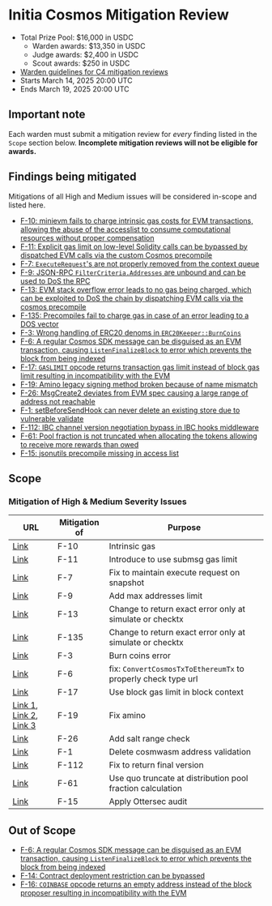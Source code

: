 # Initia Cosmos Mitigation Review
- Total Prize Pool: $16,000 in USDC
  - Warden awards: $13,350 in USDC
  - Judge awards: $2,400 in USDC
  - Scout awards: $250 in USDC
- [Warden guidelines for C4 mitigation reviews](https://code4rena.notion.site/Guidelines-for-C4-mitigation-reviews-ed10fc5cfbf640bd8dcec66f38b343c4)
- Starts March 14, 2025 20:00 UTC
- Ends March 19, 2025 20:00 UTC 

## Important note 

Each warden must submit a mitigation review for *every* finding listed in the `Scope` section below. **Incomplete mitigation reviews will not be eligible for awards.**

## Findings being mitigated

Mitigations of all High and Medium issues will be considered in-scope and listed here.

- [F-10: minievm fails to charge intrinsic gas costs for EVM transactions, allowing the abuse of the accesslist to consume computational resources without proper compensation](https://code4rena.com/evaluate/2025-02-initia-cosmos/findings/F-10)
- [F-11: Explicit gas limit on low-level Solidity calls can be bypassed by dispatched EVM calls via the custom Cosmos precompile](https://code4rena.com/evaluate/2025-02-initia-cosmos/findings/F-11)
- [F-7: `ExecuteRequest`'s are not properly removed from the context queue](https://code4rena.com/evaluate/2025-02-initia-cosmos/findings/F-7)
- [F-9: JSON-RPC `FilterCriteria.Addresses` are unbound and can be used to DoS the RPC](https://code4rena.com/evaluate/2025-02-initia-cosmos/findings/F-9)
- [F-13: 	EVM stack overflow error leads to no gas being charged, which can be exploited to DoS the chain by dispatching EVM calls via the cosmos precompile](https://code4rena.com/evaluate/2025-02-initia-cosmos/findings/F-13)
- [F-135: Precompiles fail to charge gas in case of an error leading to a DOS vector](https://code4rena.com/evaluate/2025-02-initia-cosmos/findings/F-135)
- [F-3: Wrong handling of ERC20 denoms in `ERC20Keeper::BurnCoins`](https://code4rena.com/evaluate/2025-02-initia-cosmos/findings/F-3)
- [F-6: A regular Cosmos SDK message can be disguised as an EVM transaction, causing `ListenFinalizeBlock` to error which prevents the block from being indexed](https://code4rena.com/evaluate/2025-02-initia-cosmos/findings/F-6)
- [F-17: 	`GASLIMIT` opcode returns transaction gas limit instead of block gas limit resulting in incompatibility with the EVM](https://code4rena.com/evaluate/2025-02-initia-cosmos/findings/F-17)
- [F-19: Amino legacy signing method broken because of name mismatch](https://code4rena.com/evaluate/2025-02-initia-cosmos/findings/F-19)
- [F-26: MsgCreate2 deviates from EVM spec causing a large range of address not reachable](https://code4rena.com/evaluate/2025-02-initia-cosmos/findings/F-26)
- [F-1: setBeforeSendHook can never delete an existing store due to vulnerable validate](https://code4rena.com/evaluate/2025-02-initia-cosmos/findings/F-1)
- [F-112: IBC channel version negotiation bypass in IBC hooks middleware](https://code4rena.com/evaluate/2025-02-initia-cosmos/findings/F-112)
- [F-61: Pool fraction is not truncated when allocating the tokens allowing to receive more rewards than owed](https://code4rena.com/evaluate/2025-02-initia-cosmos/findings/F-61)
- [F-15: jsonutils precompile missing in access list](https://code4rena.com/evaluate/2025-02-initia-cosmos/findings/F-15)

## Scope

### Mitigation of High & Medium Severity Issues

| URL | Mitigation of | Purpose | 
| ----------- | ------------- | ----------- |
| [Link](https://github.com/initia-labs/minievm/pull/170/files) | F-10 | Intrinsic gas | 
| [Link](https://github.com/initia-labs/minievm/pull/165/commits/c7afb0edc4f1535d15423a3707d953ac48328971#diff-4aaff0c187848f578730cdb177b834f037f8f35b444dbdd87bb000129c45369b) | F-11 | Introduce to use submsg gas limit | 
| [Link](https://github.com/initia-labs/minievm/commit/1dd732449ea414b0e3c3f6efd085d38e11d058ed) | F-7 | Fix to maintain execute request on snapshot | 
| [Link](https://github.com/initia-labs/minievm/pull/165/commits/024640e8d972e73f9411adbddc8ea2c61a276e69) | F-9 | Add max addresses limit | 
| [Link](https://github.com/initia-labs/minievm/commit/7c83e01a2c6d5cfb28354f251de9897f700096e1) | F-13 | Change to return exact error only at simulate or checktx | 
| [Link](https://github.com/initia-labs/minievm/commit/7c83e01a2c6d5cfb28354f251de9897f700096e1) | F-135 | Change to return exact error only at simulate or checktx | 
| [Link](https://github.com/initia-labs/minievm/pull/168) | F-3 | Burn coins error | 
| [Link](https://github.com/initia-labs/minievm/pull/182) | F-6 | fix: `ConvertCosmosTxToEthereumTx` to properly check type url  | 
| [Link](https://github.com/initia-labs/minievm/pull/171) | F-17 | Use block gas limit in block context | 
| [Link 1](https://github.com/initia-labs/initia/pull/349/commits/16b436610b8d3d12d01f2743efb4961289f30c91), [Link 2](https://github.com/initia-labs/miniwasm/pull/97/commits/8bf9c2bdeeb009adbb09b59d1555ba21c5433c18), [Link 3](https://github.com/initia-labs/minievm/pull/165/commits/68d4c52b6ce4571e353b7811774e41038dd120ad) | F-19 | Fix amino  | 
| [Link](https://github.com/initia-labs/minievm/commit/3650a360d88896a29ddcdee6f2d9060847e6349b) | F-26 | Add salt range check | 
| [Link](https://github.com/initia-labs/miniwasm/pull/97/commits/5a0b2418c29622d991a11e4949019629ee53d54f) | F-1 | Delete cosmwasm address validation | 
| [Link](https://github.com/initia-labs/initia/commit/eb230d9cfd3f60ee3e0ecbd3b1874f12f382b7b9) | F-112 | Fix to return final version | 
| [Link](https://github.com/initia-labs/initia/pull/354/commits/c43ab685be92f6fb222416d18f29ec22f1a698c0) | F-61 | Use quo truncate at distribution pool fraction calculation | 
| [Link](https://github.com/initia-labs/minievm/pull/165/commits/9ebf34cd1aab62b659aa0129c205383ba70b1b4f#diff-adef48e8d5e473dc2b37518579db1a3b7222e0ed0c7ed8a12ae0142f63488321) | F-15 | Apply Ottersec audit | 

## Out of Scope

- [F-6: A regular Cosmos SDK message can be disguised as an EVM transaction, causing `ListenFinalizeBlock` to error which prevents the block from being indexed](https://code4rena.com/evaluate/2025-02-initia-cosmos/findings/F-6)
- [F-14: Contract deployment restriction can be bypassed](https://code4rena.com/evaluate/2025-02-initia-cosmos/findings/F-6)
- [F-16: `COINBASE` opcode returns an empty address instead of the block proposer resulting in incompatibility with the EVM](https://code4rena.com/evaluate/2025-02-initia-cosmos/findings/F-16)
